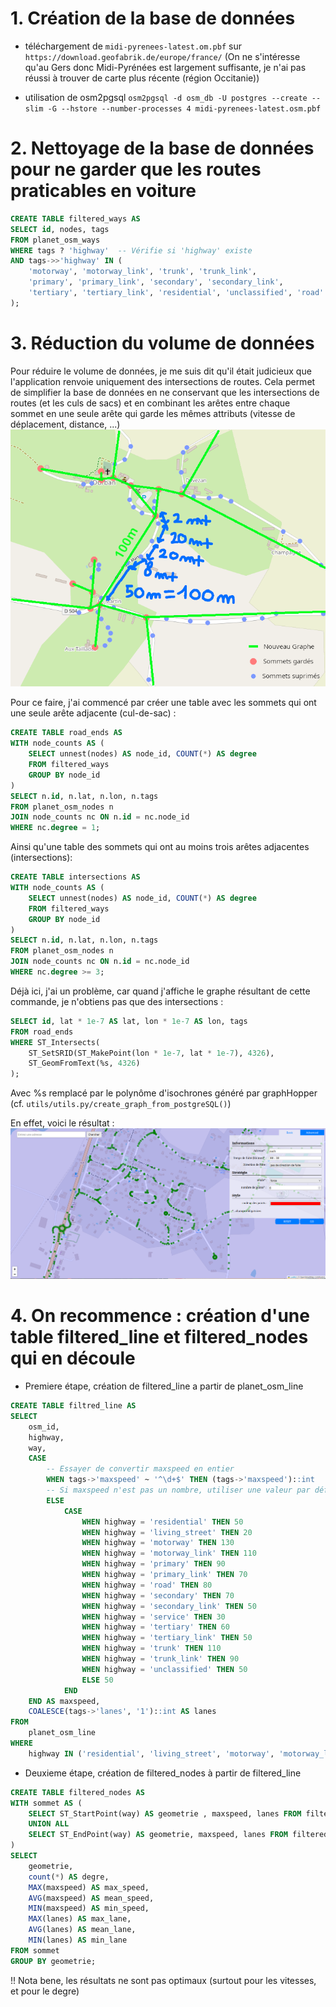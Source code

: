 # 1. Création de la base de données
- téléchargement de `midi-pyrenees-latest.om.pbf` sur `https://download.geofabrik.de/europe/france/` (On ne s'intéresse qu'au Gers donc Midi-Pyrénées est largement suffisante, je n'ai pas réussi à trouver de carte plus récente (région Occitanie))

- utilisation de osm2pgsql
`osm2pgsql -d osm_db -U postgres --create --slim -G --hstore --number-processes 4 midi-pyrenees-latest.osm.pbf`

# 2. Nettoyage de la base de données pour ne garder que les routes praticables en voiture
```sql
CREATE TABLE filtered_ways AS
SELECT id, nodes, tags
FROM planet_osm_ways
WHERE tags ? 'highway'  -- Vérifie si 'highway' existe
AND tags->>'highway' IN (
    'motorway', 'motorway_link', 'trunk', 'trunk_link',
    'primary', 'primary_link', 'secondary', 'secondary_link',
    'tertiary', 'tertiary_link', 'residential', 'unclassified', 'road'
);
```

# 3. Réduction du volume de données
Pour réduire le volume de données, je me suis dit qu'il était judicieux que l'application renvoie uniquement des intersections de routes. Cela permet de simplifier la base de données en ne conservant que les intersections de routes (et les culs de sacs) et en combinant les arêtes entre chaque sommet en une seule arête qui garde les mêmes attributs (vitesse de déplacement, distance, ...)
![Stratégie de réduction des données](strategie%20de%20reduction%20des%20donnees.png)

Pour ce faire, j'ai commencé par créer une table avec les sommets qui ont une seule arête adjacente (cul-de-sac) :
```sql
CREATE TABLE road_ends AS
WITH node_counts AS (
    SELECT unnest(nodes) AS node_id, COUNT(*) AS degree
    FROM filtered_ways
    GROUP BY node_id
)
SELECT n.id, n.lat, n.lon, n.tags
FROM planet_osm_nodes n
JOIN node_counts nc ON n.id = nc.node_id
WHERE nc.degree = 1;
```

Ainsi qu'une table des sommets qui ont au moins trois arêtes adjacentes (intersections):
```sql
CREATE TABLE intersections AS
WITH node_counts AS (
    SELECT unnest(nodes) AS node_id, COUNT(*) AS degree
    FROM filtered_ways
    GROUP BY node_id
)
SELECT n.id, n.lat, n.lon, n.tags
FROM planet_osm_nodes n
JOIN node_counts nc ON n.id = nc.node_id
WHERE nc.degree >= 3;
```

Déjà ici, j'ai un problème, car quand j'affiche le graphe résultant de cette commande, je n'obtiens pas que des intersections :
```sql
SELECT id, lat * 1e-7 AS lat, lon * 1e-7 AS lon, tags
FROM road_ends
WHERE ST_Intersects(
    ST_SetSRID(ST_MakePoint(lon * 1e-7, lat * 1e-7), 4326),
    ST_GeomFromText(%s, 4326)
);
```
Avec %s remplacé par le polynôme d'isochrones généré par graphHopper (cf. `utils/utils.py/create_graph_from_postgreSQL()`)

En effet, voici le résultat :
![exemple output](exemple%20output.png)


# 4. On recommence : création d'une table filtered_line et filtered_nodes qui en découle
- Premiere étape, création de filtered_line a partir de planet_osm_line
```sql
CREATE TABLE filtred_line AS
SELECT
    osm_id,
    highway,
    way,
    CASE
        -- Essayer de convertir maxspeed en entier
        WHEN tags->'maxspeed' ~ '^\d+$' THEN (tags->'maxspeed')::int
        -- Si maxspeed n'est pas un nombre, utiliser une valeur par défaut
        ELSE
            CASE
                WHEN highway = 'residential' THEN 50
                WHEN highway = 'living_street' THEN 20
                WHEN highway = 'motorway' THEN 130
                WHEN highway = 'motorway_link' THEN 110
                WHEN highway = 'primary' THEN 90
                WHEN highway = 'primary_link' THEN 70
                WHEN highway = 'road' THEN 80
                WHEN highway = 'secondary' THEN 70
                WHEN highway = 'secondary_link' THEN 50
                WHEN highway = 'service' THEN 30
                WHEN highway = 'tertiary' THEN 60
                WHEN highway = 'tertiary_link' THEN 50
                WHEN highway = 'trunk' THEN 110
                WHEN highway = 'trunk_link' THEN 90
                WHEN highway = 'unclassified' THEN 50
                ELSE 50
            END
    END AS maxspeed,
    COALESCE(tags->'lanes', '1')::int AS lanes
FROM
    planet_osm_line
WHERE
    highway IN ('residential', 'living_street', 'motorway', 'motorway_link', 'primary', 'primary_link', 'road', 'secondary', 'secondary_link', 'service', 'tertiary', 'tertiary_link', 'trunk', 'trunk_link', 'unclassified');
```

- Deuxieme étape, création de filtered_nodes à partir de filtered_line
```sql
CREATE TABLE filtered_nodes AS
WITH sommet AS (
    SELECT ST_StartPoint(way) AS geometrie , maxspeed, lanes FROM filtered_line
    UNION ALL
    SELECT ST_EndPoint(way) AS geometrie, maxspeed, lanes FROM filtered_line
)
SELECT
	geometrie,
	count(*) AS degre,
	MAX(maxspeed) AS max_speed,
	AVG(maxspeed) AS mean_speed,
	MIN(maxspeed) AS min_speed,
	MAX(lanes) AS max_lane,
	AVG(lanes) AS mean_lane,
	MIN(lanes) AS min_lane
FROM sommet
GROUP BY geometrie;
```

!! Nota bene, les résultats ne sont pas optimaux (surtout pour les vitesses, et pour le degre)